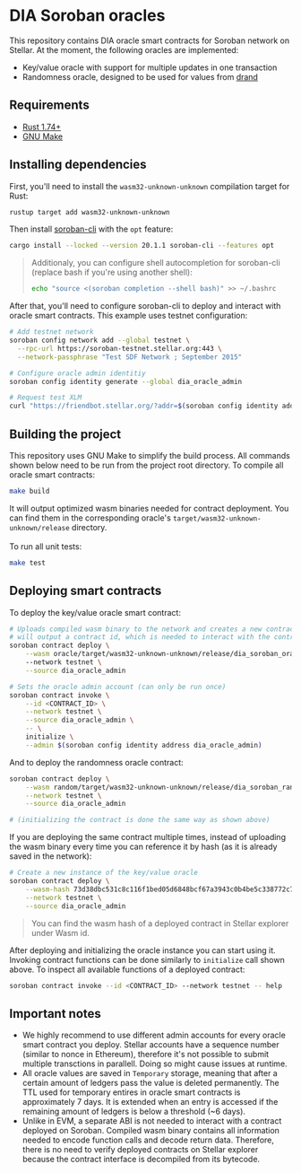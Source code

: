 # DIA Soroban oracles

This repository contains DIA oracle smart contracts for Soroban network on Stellar. At the moment, the following oracles are implemented:

- Key/value oracle with support for multiple updates in one transaction
- Randomness oracle, designed to be used for values from [drand](https://drand.love/)

## Requirements

- [Rust 1.74+](https://www.rust-lang.org/tools/install)
- [GNU Make](https://www.gnu.org/software/make)

## Installing dependencies

First, you'll need to install the `wasm32-unknown-unknown` compilation target for Rust:

```sh
rustup target add wasm32-unknown-unknown
```

Then install [soroban-cli](https://soroban.stellar.org/docs/reference/soroban-cli) with the `opt` feature:

```sh
cargo install --locked --version 20.1.1 soroban-cli --features opt
```

> Additionaly, you can configure shell autocompletion for soroban-cli (replace bash if you're using another shell):
>
> ```sh
> echo "source <(soroban completion --shell bash)" >> ~/.bashrc
> ```

After that, you'll need to configure soroban-cli to deploy and interact with oracle smart contracts. This example uses testnet configuration:

```sh
# Add testnet network
soroban config network add --global testnet \
  --rpc-url https://soroban-testnet.stellar.org:443 \
  --network-passphrase "Test SDF Network ; September 2015"

# Configure oracle admin identitiy
soroban config identity generate --global dia_oracle_admin

# Request test XLM
curl "https://friendbot.stellar.org/?addr=$(soroban config identity address dia_oracle_admin)"
```

## Building the project

This repository uses GNU Make to simplify the build process. All commands shown below need to be run from the project root directory. To compile all oracle smart contracts:

```sh
make build
```

It will output optimized wasm binaries needed for contract deployment. You can find them in the corresponding oracle's `target/wasm32-unknown-unknown/release` directory.
<br>
<br>
To run all unit tests:

```sh
make test
```

## Deploying smart contracts

To deploy the key/value oracle smart contract:

```sh
# Uploads compiled wasm binary to the network and creates a new contract instance. This command
# will output a contract id, which is needed to interact with the contract later.
soroban contract deploy \
    --wasm oracle/target/wasm32-unknown-unknown/release/dia_soroban_oracle.optimized.wasm
    --network testnet \
    --source dia_oracle_admin

# Sets the oracle admin account (can only be run once)
soroban contract invoke \
    --id <CONTRACT_ID> \
    --network testnet \
    --source dia_oracle_admin \
    -- \
    initialize \
    --admin $(soroban config identity address dia_oracle_admin)
```

And to deploy the randomness oracle contract:

```sh
soroban contract deploy \
    --wasm random/target/wasm32-unknown-unknown/release/dia_soroban_random_oracle.optimized.wasm \
    --network testnet \
    --source dia_oracle_admin

# (initializing the contract is done the same way as shown above)
```

If you are deploying the same contract multiple times, instead of uploading the wasm binary every time you can reference it by hash (as it is already saved in the network):

```sh
# Create a new instance of the key/value oracle
soroban contract deploy \
    --wasm-hash 73d38dbc531c8c116f1bed05d6848bcf67a3943c0b4be5c338772c73153af1e0 \
    --network testnet \
    --source dia_oracle_admin
```

> You can find the wasm hash of a deployed contract in Stellar explorer under Wasm id.

After deploying and initializing the oracle instance you can start using it. Invoking contract functions can be done similarly to `initialize` call shown above. To inspect all available functions of a deployed contract:

```sh
soroban contract invoke --id <CONTRACT_ID> --network testnet -- help
```

## Important notes

- We highly recommend to use different admin accounts for every oracle smart contract you deploy. Stellar accounts have a sequence number (similar to nonce in Ethereum), therefore it's not possible to submit multiple transctions in parallell. Doing so might cause issues at runtime.
- All oracle values are saved in `Temporary` storage, meaning that after a certain amount of ledgers pass the value is deleted permanently. The TTL used for temporary entires in oracle smart contracts is approximately 7 days. It is extended when an entry is accessed if the remaining amount of ledgers is below a threshold (~6 days).
- Unlike in EVM, a separate ABI is not needed to interact with a contract deployed on Soroban. Compiled wasm binary contains all information needed to encode function calls and decode return data. Therefore, there is no need to verify deployed contracts on Stellar explorer because the contract interface is decompiled from its bytecode.
